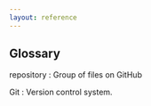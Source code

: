 ```yaml
---
layout: reference
---
```


## Glossary

repository
: Group of files on GitHub

Git
: Version control system.

